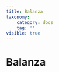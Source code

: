 ```yaml
---
title: Balanza
taxonomy:
    category: docs
    tag: ''
visible: true
---
```


# Balanza
<i class="fas fa-balance-scale-right"></i>